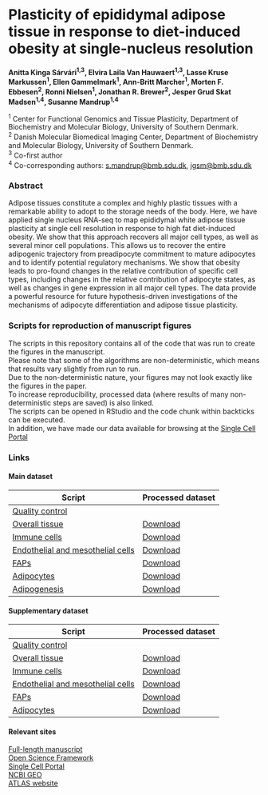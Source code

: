 # Plasticity of epididymal adipose tissue in response to diet-induced obesity at single-nucleus resolution
**Anitta Kinga Sárvári<sup>1,3</sup>, Elvira Laila Van Hauwaert<sup>1,3</sup>, Lasse Kruse Markussen<sup>1</sup>, Ellen Gammelmark<sup>1</sup>, Ann-Britt Marcher<sup>1</sup>, Morten F. Ebbesen<sup>2</sup>, Ronni Nielsen<sup>1</sup>, Jonathan R. Brewer<sup>2</sup>, Jesper Grud Skat Madsen<sup>1,4</sup>, Susanne Mandrup<sup>1,4</sup>**


<sup>1</sup> Center for Functional Genomics and Tissue Plasticity, Department of Biochemistry and Molecular Biology, University of Southern Denmark.<br>
<sup>2</sup> Danish Molecular Biomedical Imaging Center, Department of Biochemistry and Molecular Biology, University of Southern Denmark.<br>
<sup>3</sup> Co-first author<br>
<sup>4</sup> Co-corresponding authors: s.mandrup@bmb.sdu.dk, jgsm@bmb.sdu.dk <br>

### Abstract
Adipose tissues constitute a complex and highly plastic tissues with a remarkable ability to adopt to the storage needs of the body. Here, we have applied single nucleus RNA-seq to map epididymal white adipose tissue plasticity at single cell resolution in response to high fat diet-induced obesity. We show that this approach recovers all major cell types, as well as several minor cell populations. This allows us to recover the entire adipogenic trajectory from preadipocyte commitment to mature adipocytes and to identify potential regulatory mechanisms. We show that obesity leads to pro-found changes in the relative contribution of specific cell types, including changes in the relative contribution of adipocyte states, as well as changes in gene expression in all major cell types. The data provide a powerful resource for future hypothesis-driven investigations of the mechanisms of adipocyte differentiation and adipose tissue plasticity.

### Scripts for reproduction of manuscript figures
The scripts in this repository contains all of the code that was run to create the figures in the manuscript. <br>
Please note that some of the algorithms are non-deterministic, which means that results vary slightly from run to run. <br>
Due to the non-deterministic nature, your figures may not look exactly like the figures in the paper. <br>
To increase reproducibility, processed data (where results of many non-deterministic steps are saved) is also linked. <br>
The scripts can be opened in RStudio and the code chunk within backticks can be executed.<br>
In addition, we have made our data available for browsing at the [Single Cell Portal](https://singlecell.broadinstitute.org/single_cell/study/SCP1179) <br>

### Links
#### Main dataset
Script | Processed dataset
------------- | -------------
[Quality control](Scripts/Main_00_QC.md) |
[Overall tissue](Scripts/Main_01_Overall.md) | [Download](https://osf.io/arxwz/download)
[Immune cells](Scripts/Main_02_Immune.md) | [Download](https://osf.io/6eh8d/download)
[Endothelial and mesothelial cells](Scripts/Main_03_Endothelial_Mesothelial.md) | [Download](https://osf.io/sw7xd/download)
[FAPs](Scripts/Main_04_FAP.md) | [Download](https://osf.io/v8zrx/download) 
[Adipocytes](Scripts/Main_05_Adipocytes.md) | [Download](https://osf.io/vkmx5/download)
[Adipogenesis](Scripts/Main_06_Adipogenesis.md) | [Download](https://osf.io/exuwn/download)


#### Supplementary dataset
Script | Processed dataset
------------- | -------------
[Quality control](Scripts/Supplemental_00_QC.md) |
[Overall tissue](Scripts/Supplemental_01_Overall.md) | [Download](https://osf.io/vf2z4/download)
[Immune cells](Scripts/Supplemental_02_Immune.md) | [Download](https://osf.io/z5wvy/download)
[Endothelial and mesothelial cells](Scripts/Supplemental_03_Endothelial_Mesothelial.md) | [Download](https://osf.io/qwc9m/download)
[FAPs](Scripts/Supplemental_04_FAP.md) | [Download](https://osf.io/pdb47/download)
[Adipocytes](Scripts/Supplemental_05_Adipocytes.md) | [Download](https://osf.io/fwgr4/download)

#### Relevant sites
[Full-length manuscript](https://pubmed.ncbi.nlm.nih.gov/33378646/)<br>
[Open Science Framework](https://osf.io/tsjqc/)<br>
[Single Cell Portal](https://singlecell.broadinstitute.org/single_cell/study/SCP1179)<br>
[NCBI GEO](https://www.ncbi.nlm.nih.gov/geo/query/acc.cgi?acc=GSE160729)<br>
[ATLAS website](https://www.sdu.dk/en/atlas)<br>

